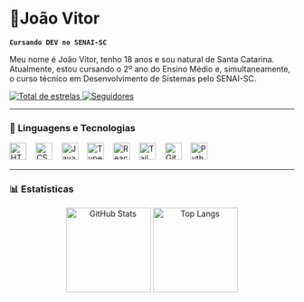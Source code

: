 # 🌙João Vitor

**`Cursando DEV no SENAI-SC`**

Meu nome é João Vitor, tenho 18 anos e sou natural de Santa Catarina. Atualmente, estou cursando o 2º ano do Ensino Médio e, simultaneamente, o curso técnico em Desenvolvimento de Sistemas pelo SENAI-SC.

<p align="left">
  <a href="https://github.com/jhonnDev69?tab=repositories&sort=stargazers">
    <img 
      alt="Total de estrelas" 
      title="Total de estrelas GitHub" 
      src="https://custom-icon-badges.demolab.com/github/stars/JhonnDev69?color=55960c&style=for-the-badge&labelColor=488207&logo=star&label=estrelas"
    />
  </a>
  <a href="https://github.com/jhonnDev69?tab=followers">
    <img 
      alt="Seguidores" 
      title="Me siga no GitHub" 
      src="https://custom-icon-badges.demolab.com/github/followers/JhonnDev69?color=236ad3&labelColor=1155ba&style=for-the-badge&logo=github&label=Seguidores&logoColor=white"
    />
  </a>
</p>

---

### 🤖 Linguagens e Tecnologias

<p align="left">
  <img src="https://cdn.jsdelivr.net/gh/devicons/devicon@latest/icons/html5/html5-original.svg" width="30px" title="HTML"/>
  &nbsp;&nbsp;
  <img src="https://cdn.jsdelivr.net/gh/devicons/devicon@latest/icons/css3/css3-original.svg" width="30px" title="CSS"/>
  &nbsp;&nbsp;
  <img src="https://cdn.jsdelivr.net/gh/devicons/devicon@latest/icons/javascript/javascript-original.svg" width="30px" title="JavaScript"/>
  &nbsp;&nbsp;
  <img src="https://cdn.jsdelivr.net/gh/devicons/devicon@latest/icons/typescript/typescript-original.svg" width="30px" title="TypeScript"/>
  &nbsp;&nbsp;
  <img src="https://cdn.jsdelivr.net/gh/devicons/devicon@latest/icons/react/react-original.svg" width="30px" title="React"/>
  &nbsp;&nbsp;
  <img src="https://cdn.jsdelivr.net/gh/devicons/devicon@latest/icons/tailwindcss/tailwindcss-original.svg" width="30px" title="Tailwind"/>
  &nbsp;&nbsp;
  <img src="https://cdn.jsdelivr.net/gh/devicons/devicon@latest/icons/git/git-original.svg" width="30px" title="Git"/>
  &nbsp;&nbsp;
  <img src="https://cdn.jsdelivr.net/gh/devicons/devicon@latest/icons/python/python-original.svg" width="30px" title="Python"/>
</p>

---

### 📊 Estatísticas

<div align="center">
  <img 
    src="https://github-readme-stats.vercel.app/api?username=jhonnDev69&show_icons=true&theme=tokyonight&include_all_commits=true&locale=pt-br" 
    height="150" 
    alt="GitHub Stats"
  />
  <img 
    src="https://github-readme-stats.vercel.app/api/top-langs/?username=jhonnDev69&theme=tokyonight&layout=compact&custom_title=Tecnologias&langs_count=9" 
    height="150" 
    alt="Top Langs"
  />
</div>
